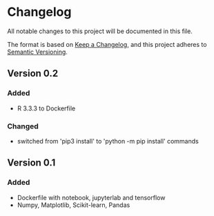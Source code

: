 # Changelog
All notable changes to this project will be documented in this file.
 
The format is based on [Keep a Changelog](https://keepachangelog.com/en/1.0.0/),
and this project adheres to [Semantic Versioning](https://semver.org/spec/v2.0.0.html).

## Version 0.2

### Added
- R 3.3.3 to Dockerfile

### Changed
- switched from 'pip3 install' to 'python -m pip install' commands

## Version 0.1

### Added
- Dockerfile with notebook, jupyterlab and tensorflow
- Numpy, Matplotlib, Scikit-learn, Pandas 
